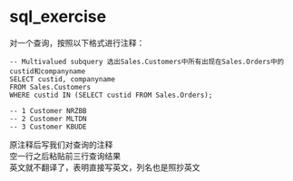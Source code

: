# sql_exercise
对一个查询，按照以下格式进行注释：  

    -- Multivalued subquery 选出Sales.Customers中所有出现在Sales.Orders中的custid和companyname  
    SELECT custid, companyname  
    FROM Sales.Customers  
    WHERE custid IN (SELECT custid FROM Sales.Orders);  
    
    -- 1 Customer NRZBB  
    -- 2 Customer MLTDN  
    -- 3 Customer KBUDE  

原注释后写我们对查询的注释  
空一行之后粘贴前三行查询结果  
英文就不翻译了，表明直接写英文，列名也是照抄英文
